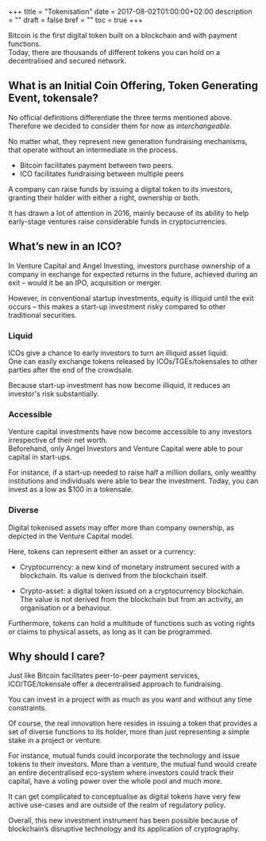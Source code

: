 +++
title = "Tokenisation"
date = 2017-08-02T01:00:00+02:00
description = ""
draft = false
bref = ""
toc = true
+++


Bitcoin is the first digital token built on a blockchain and with payment functions.  
Today, there are thousands of different tokens you can hold on a decentralised and secured network.


## What is an Initial Coin Offering, Token Generating Event, tokensale?

No official definitions differentiate the three terms mentioned above. Therefore we decided to consider them for now as _interchangeable_.

No matter what, they represent new generation fundraising mechanisms, that operate without an intermediate in the process. 

* Bitcoin facilitates payment between two peers. 
* ICO facilitates fundraising between multiple peers

A company can raise funds by issuing a digital token to its investors, granting their holder with either a right, ownership or both.  

It has drawn a lot of attention in 2016, mainly because of its ability to help early-stage ventures raise considerable funds in cryptocurrencies.


## What’s new in an ICO?

In Venture Capital and Angel Investing, investors purchase ownership of a company in exchange for expected returns in the future, achieved during an exit – would it be an IPO, acquisition or merger.  

However, in conventional startup investments, equity is illiquid until the exit occurs – this makes a start-up investment risky compared to other traditional securities.  


### Liquid

ICOs give a chance to early investors to turn an illiquid asset liquid.  
One can easily exchange tokens released by ICOs/TGEs/tokensales to other parties after the end of the crowdsale.  

Because start-up investment has now become illiquid, it reduces an investor's risk substantially. 


### Accessible

Venture capital investments have now become accessible to any investors irrespective of their net worth.  
Beforehand, only Angel Investors and Venture Capital were able to pour capital in start-ups.  

For instance, if a start-up needed to raise half a million dollars, only wealthy institutions and individuals were able to bear the investment. Today, you can invest as a low as $100 in a tokensale.


### Diverse

Digital tokenised assets may offer more than company ownership, as depicted in the Venture Capital model.  

Here, tokens can represent either an asset or a currency:

* Cryptocurrency: a new kind of monetary instrument secured with a blockchain. Its value is derived from the blockchain itself. 

* Crypto-asset: a digital token issued on a cryptocurrency blockchain. The value is not derived from the blockchain but from an activity, an organisation or a behaviour.

Furthermore, tokens can hold a multitude of functions such as voting rights or claims to physical assets, as long as it can be programmed.


## Why should I care?

Just like Bitcoin facilitates peer-to-peer payment services, ICO/TGE/tokensale offer a decentralised approach to fundraising.

You can invest in a project with as much as you want and without any time constraints.

Of course, the real innovation here resides in issuing a token that provides a set of diverse functions to its holder, more than just representing a simple stake in a project or venture.  

For instance, mutual funds could incorporate the technology and issue tokens to their investors. More than a venture, the mutual fund would create an entire decentralised eco-system where investors could track their capital, have a voting power over the whole pool and much more.

It can get complicated to conceptualise as digital tokens have very few active use-cases and are outside of the realm of regulatory policy.

Overall, this new investment instrument has been possible because of blockchain’s disruptive technology and its application of cryptography. 
